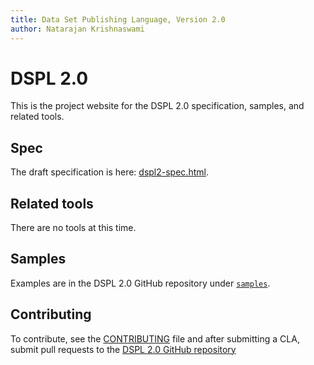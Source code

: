 ```yaml
---
title: Data Set Publishing Language, Version 2.0
author: Natarajan Krishnaswami
---
```

# DSPL 2.0
This is the project website for the DSPL 2.0 specification, samples, and related tools.

## Spec

The draft specification is here: [dspl2-spec.html](dspl2-spec.html).

## Related tools

There are no tools at this time.

## Samples

Examples are in the DSPL 2.0 GitHub repository under [`samples`](https://github.com/google/dspl/tree/master/samples).

## Contributing

To contribute, see the [CONTRIBUTING](CONTRIBUTING.html) file and after submitting a CLA, submit pull requests to the [DSPL 2.0 GitHub repository](https://github.com/google/dspl)
